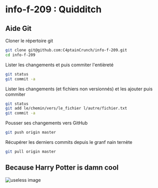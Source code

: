 # info-f-209 : Quidditch

## Aide Git
Cloner le répertoire git
```bash
git clone git@github.com:C4ptainCrunch/info-f-209.git
cd info-f-209
```

Lister les changements et puis commiter l'entièreté
```bash
git status
git commit -a
```

Lister les changements (et fichiers non versionnés) et les ajouter puis commiter
```bash
git status
git add le/chemin/vers/le_fichier l/autre/fichier.txt
git commit -a
```

Pousser ses changements vers GitHub
```bash
git push origin master
```

Récupérer les derniers commits depuis le granf nain ternète
```bash
git pull origin master
```


## Because Harry Potter is damn cool
![useless image](http://www.canailleblog.com/photos/mon-pere-a-son-premier-match-de-quidditch-james-sirius-potter20110511154039.jpg)